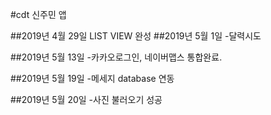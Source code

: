 #cdt 신주민 앱


##2019년 4월 29일
LIST VIEW 완성
##2019년 5월 1일
-달력시도

##2019년 5월 13일
-카카오로그인, 네이버맵스 통합완료.

##2019년 5월 19일
-메세지 database 연동

##2019년 5월 20일
-사진 불러오기 성공
